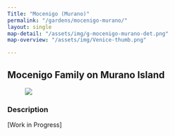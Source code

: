 ```yaml
---
Title: "Mocenigo (Murano)"
permalink: "/gardens/mocenigo-murano/"
layout: single
map-detail: "/assets/img/g-mocenigo-murano-det.png"
map-overview: "/assets/img/Venice-thumb.png"

---
```


## Mocenigo Family on Murano Island

<figure><img src="{{ page.map-detail | relative_url }}" class="img-ctr" align="center"/></figure>

### Description

\[Work in Progress\]
